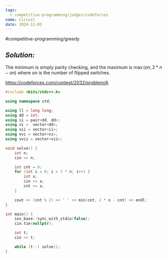 ```yaml
---
tags:
  - competitive-programming/judges/codeforces
name: Circuit
date: 2024-11-03
---
```

#competitive-programming/greedy 
## _Solution:_
The minimum is simply parity checking, and the maximum is $\max(on,2*n-on)$ where $on$ is the number of flipped switches.

https://codeforces.com/contest/2032/problem/A
```cpp
#include <bits/stdc++.h>

using namespace std;

using ll = long long;
using dd = int;
using ii = pair<dd, dd>;
using vi =  vector<dd>;
using vii = vector<ii>;
using vvi = vector<vi>;
using vvii = vector<vii>;

void solve() {
    int n;
    cin >> n;

    int cnt = 0;
    for (int i = 0; i < 2 * n; i++) {
        int x;
        cin >> x;
        cnt += x;
    }

    cout << (cnt % 2) << ' ' << min(cnt, 2 * n - cnt) << endl;
}

int main() {
    ios_base::sync_with_stdio(false);
    cin.tie(nullptr);

    int t;
    cin >> t;

    while (t--) solve();
}
```